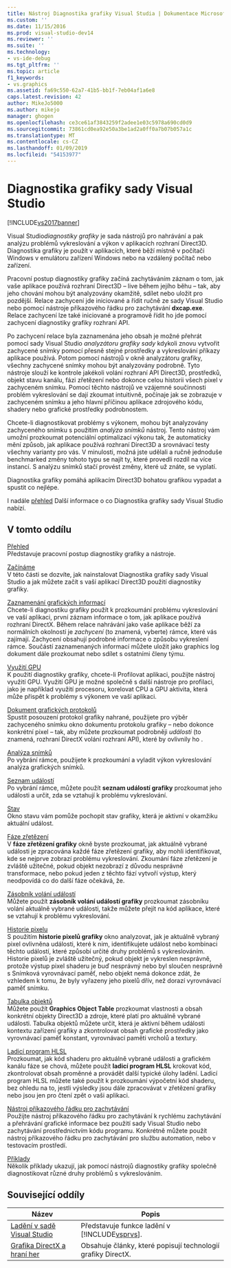 ```yaml
---
title: Nástroj Diagnostika grafiky Visual Studia | Dokumentace Microsoftu
ms.custom: ''
ms.date: 11/15/2016
ms.prod: visual-studio-dev14
ms.reviewer: ''
ms.suite: ''
ms.technology:
- vs-ide-debug
ms.tgt_pltfrm: ''
ms.topic: article
f1_keywords:
- vs.graphics
ms.assetid: fa69c550-62a7-41b5-bb1f-7eb04af1a6e8
caps.latest.revision: 42
author: MikeJo5000
ms.author: mikejo
manager: ghogen
ms.openlocfilehash: ce3ce61af3843259f2adee1e03c5978a690cd0d9
ms.sourcegitcommit: 73861cd0ea92e50a3be1ad2a0ff0a7b07b057a1c
ms.translationtype: MT
ms.contentlocale: cs-CZ
ms.lasthandoff: 01/09/2019
ms.locfileid: "54153977"
---
```

# <a name="visual-studio-graphics-diagnostics"></a>Diagnostika grafiky sady Visual Studio
[!INCLUDE[vs2017banner](../includes/vs2017banner.md)]

Visual Studio*diagnostiky grafiky* je sada nástrojů pro nahrávání a pak analýzu problémů vykreslování a výkon v aplikacích rozhraní Direct3D. Diagnostika grafiky je použít v aplikacích, které běží místně v počítači Windows v emulátoru zařízení Windows nebo na vzdálený počítač nebo zařízení.  
  
 Pracovní postup diagnostiky grafiky začíná zachytáváním záznam o tom, jak vaše aplikace používá rozhraní Direct3D – live během jejího běhu – tak, aby jeho chování mohou být analyzovány okamžitě, sdílet nebo uložit pro pozdější. Relace zachycení jde iniciované a řídit ručně ze sady Visual Studio nebo pomocí nástroje příkazového řádku pro zachytávání **dxcap.exe**. Relace zachycení lze také iniciované a programově řídit ho jde pomocí zachycení diagnostiky grafiky rozhraní API.  
  
 Po zachycení relace byla zaznamenána jeho obsah je možné přehrát pomocí sady Visual Studio *analyzátoru grafiky sady* kdykoli znovu vytvořit zachycené snímky pomocí přesně stejné prostředky a vykreslování příkazy aplikace používá. Potom pomocí nástrojů v okně analyzátoru grafiky, všechny zachycené snímky mohou být analyzovány podrobně. Tyto nástroje slouží ke kontrole jakékoli volání rozhraní API Direct3D, prostředků, objekt stavu kanálu, fázi zřetězení nebo dokonce celou historii všech pixel v zachyceném snímku. Pomocí těchto nástrojů ve vzájemné součinnosti problém vykreslování se dají zkoumat intuitivně, počínaje jak se zobrazuje v zachyceném snímku a jeho hlavní příčinou aplikace zdrojového kódu, shadery nebo grafické prostředky podrobnostem.  
  
 Chcete-li diagnostikovat problémy s výkonem, mohou být analyzovány zachyceného snímku s použitím *analýza snímků* nástroj. Tento nástroj vám umožní prozkoumat potenciální optimalizací výkonu tak, že automaticky mění způsob, jak aplikace používá rozhraní Direct3D a srovnávací testy všechny varianty pro vás. V minulosti, možná jste udělali a ručně jednoduše benchmarked změny tohoto typu se najít ty, které provedli rozdíl na více instancí. S analýzu snímků stačí provést změny, které už znáte, se vyplatí.  
  
 Diagnostika grafiky pomáhá aplikacím Direct3D bohatou grafikou vypadat a spustit co nejlépe.  
  
 I nadále [přehled](../debugger/overview-of-visual-studio-graphics-diagnostics.md) Další informace o co Diagnostika grafiky sady Visual Studio nabízí.  
  
## <a name="in-this-section"></a>V tomto oddílu  
 [Přehled](../debugger/overview-of-visual-studio-graphics-diagnostics.md)  
 Představuje pracovní postup diagnostiky grafiky a nástroje.  
  
 [Začínáme](../debugger/getting-started-with-visual-studio-graphics-diagnostics.md)  
 V této části se dozvíte, jak nainstalovat Diagnostika grafiky sady Visual Studio a jak můžete začít s vaší aplikací Direct3D použití diagnostiky grafiky.  
  
 [Zaznamenání grafických informací](../debugger/capturing-graphics-information.md)  
 Chcete-li diagnostiku grafiky použít k prozkoumání problému vykreslování ve vaší aplikaci, první záznam informace o tom, jak aplikace používá rozhraní DirectX. Během relace nahrávání jako vaše aplikace běží za normálních okolností je *zachycení* (to znamená, vyberte) rámce, které vás zajímají. Zachycení obsahují podrobné informace o způsobu vykreslení rámce. Součástí zaznamenaných informací můžete uložit jako graphics log dokument dále prozkoumat nebo sdílet s ostatními členy týmu.  
  
 [Využití GPU](../debugger/gpu-usage.md)  
 K použití diagnostiky grafiky, chcete-li Profilovat aplikaci, použijte nástroj využití GPU. Využití GPU je možné společně s další nástroje pro profilaci, jako je například využití procesoru, korelovat CPU a GPU aktivita, která může přispět k problémy s výkonem ve vaší aplikaci.  
  
 [Dokument grafických protokolů](../debugger/graphics-log-document.md)  
 Spustit posouzení protokol grafiky nahrané, použijete pro výběr zachyceného snímku okno dokumentu protokolu grafiky – nebo dokonce konkrétní pixel – tak, aby můžete prozkoumat podrobněji *události* (to znamená, rozhraní DirectX volání rozhraní API), které by ovlivnily ho .  
  
 [Analýza snímků](../debugger/graphics-frame-analysis.md)  
 Po vybrání rámce, použijete k prozkoumání a vyladit výkon vykreslování analýza grafických snímků.  
  
 [Seznam událostí](../debugger/graphics-event-list.md)  
 Po vybrání rámce, můžete použít **seznam událostí grafiky** prozkoumat jeho události a určit, zda se vztahují k problému vykreslování.  
  
 [Stav](../debugger/graphics-state.md)  
 Okno stavu vám pomůže pochopit stav grafiky, která je aktivní v okamžiku aktuální událost.  
  
 [Fáze zřetězení](../debugger/graphics-pipeline-stages.md)  
 V **fáze zřetězení grafiky** okně byste prozkoumat, jak aktuálně vybrané události je zpracována každé fáze zřetězení grafiky, aby mohli identifikovat, kde se nejprve zobrazí problému vykreslování. Zkoumání fáze zřetězení je zvláště užitečné, pokud objekt nezobrazí z důvodu nesprávné transformace, nebo pokud jeden z těchto fází vytvoří výstup, který neodpovídá co do další fáze očekává, že.  
  
 [Zásobník volání událostí](../debugger/graphics-event-call-stack.md)  
 Můžete použít **zásobník volání událostí grafiky** prozkoumat zásobníku volání aktuálně vybrané události, takže můžete přejít na kód aplikace, které se vztahují k problému vykreslování.  
  
 [Historie pixelu](../debugger/graphics-pixel-history.md)  
 S použitím **historie pixelů grafiky** okno analyzovat, jak je aktuálně vybraný pixel ovlivněna události, které k nim, identifikujete událost nebo kombinaci těchto událostí, které způsobí určité druhy problémů s vykreslováním. Historie pixelů je zvláště užitečný, pokud objekt je vykreslen nesprávně, protože výstup pixel shaderu je buď nesprávný nebo byl sloučen nesprávně s Snímková vyrovnávací paměť, nebo objekt nemá dokonce zdát, že vzhledem k tomu, že byly vyřazeny jeho pixelů dřív, než dorazí vyrovnávací paměť snímku.  
  
 [Tabulka objektů](../debugger/graphics-object-table.md)  
 Můžete použít **Graphics Object Table** prozkoumat vlastnosti a obsah konkrétní objekty Direct3D a zdroje, které platí pro aktuálně vybrané události. Tabulka objektů můžete určit, která je aktivní během události kontextu zařízení grafiky a zkontrolovat obsah grafické prostředky jako vyrovnávací paměť konstant, vyrovnávací paměti vrcholů a textury.  
  
 [Ladicí program HLSL](../debugger/hlsl-shader-debugger.md)  
 Prozkoumat, jak kód shaderu pro aktuálně vybrané události a grafickém kanálu fáze se chová, můžete použít **ladicí program HLSL** krokovat kód, zkontrolovat obsah proměnné a provádět další typické úlohy ladění. Ladicí program HLSL můžete také použít k prozkoumání výpočetní kód shaderu, bez ohledu na to, jestli výsledky jsou dále zpracovávat v zřetězení grafiky nebo jsou jen pro čtení zpět o vaši aplikaci.  
  
 [Nástroj příkazového řádku pro zachytávání](../debugger/command-line-capture-tool.md)  
 Použijte nástroj příkazového řádku pro zachytávání k rychlému zachytávání a přehrávání grafické informace bez použití sady Visual Studio nebo zachytávání prostřednictvím kódu programu. Konkrétně můžete použít nástroj příkazového řádku pro zachytávání pro službu automation, nebo v testovacím prostředí.  
  
 [Příklady](../debugger/graphics-diagnostics-examples.md)  
 Několik příklady ukazují, jak pomocí nástrojů diagnostiky grafiky společně diagnostikovat různé druhy problémů s vykreslováním.  
  
## <a name="related-sections"></a>Související oddíly  
  
|Název|Popis|  
|-----------|-----------------|  
|[Ladění v sadě Visual Studio](../debugger/debugging-in-visual-studio.md)|Představuje funkce ladění v [!INCLUDE[vsprvs](../includes/vsprvs-md.md)].|  
|[Grafika DirectX a hraní her](http://go.microsoft.com/fwlink/?LinkId=256498)|Obsahuje články, které popisují technologií grafiky DirectX.|



